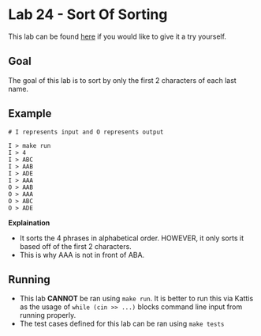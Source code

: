 # Lab 24 - Sort Of Sorting

This lab can be found [here](https://open.kattis.com/problems/sortofsorting) if you would like to give it a try yourself.

## Goal

The goal of this lab is to sort by only the first 2 characters of each last name.

## Example
```
# I represents input and O represents output

I > make run
I > 4
I > ABC
I > AAB
I > ADE
I > AAA
O > AAB
O > AAA
O > ABC
O > ADE
```

**Explaination**
- It sorts the 4 phrases in alphabetical order. HOWEVER, it only sorts it based off of the first 2 characters.
- This is why AAA is not in front of ABA.

## Running

- This lab **CANNOT** be ran using `make run`. It is better to run this via Kattis as the usage of `while (cin >> ...)` blocks command line input from running properly.
- The test cases defined for this lab can be ran using `make tests`